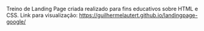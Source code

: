 Treino de Landing Page criada realizado para fins educativos sobre HTML e CSS.
Link para visualização: https://guilhermelautert.github.io/landingpage-google/
